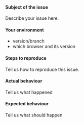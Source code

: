 #### Subject of the issue
Describe your issue here.

#### Your environment
* version/branch 
* which browser and its version

#### Steps to reproduce
Tell us how to reproduce this issue.

#### Actual behaviour
Tell us what happened

#### Expected behaviour
Tell us what should happen


